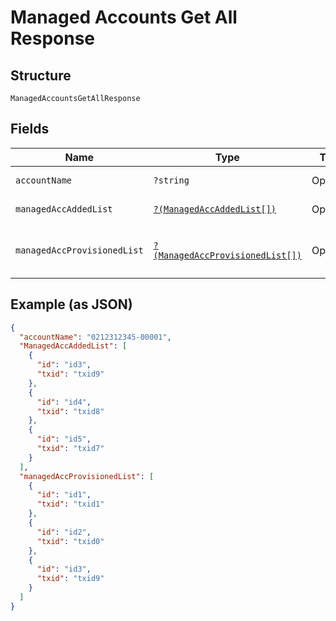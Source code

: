 
# Managed Accounts Get All Response

## Structure

`ManagedAccountsGetAllResponse`

## Fields

| Name | Type | Tags | Description | Getter | Setter |
|  --- | --- | --- | --- | --- | --- |
| `accountName` | `?string` | Optional | Account Name | getAccountName(): ?string | setAccountName(?string accountName): void |
| `managedAccAddedList` | [`?(ManagedAccAddedList[])`](../../doc/models/managed-acc-added-list.md) | Optional | - | getManagedAccAddedList(): ?array | setManagedAccAddedList(?array managedAccAddedList): void |
| `managedAccProvisionedList` | [`?(ManagedAccProvisionedList[])`](../../doc/models/managed-acc-provisioned-list.md) | Optional | - | getManagedAccProvisionedList(): ?array | setManagedAccProvisionedList(?array managedAccProvisionedList): void |

## Example (as JSON)

```json
{
  "accountName": "0212312345-00001",
  "ManagedAccAddedList": [
    {
      "id": "id3",
      "txid": "txid9"
    },
    {
      "id": "id4",
      "txid": "txid8"
    },
    {
      "id": "id5",
      "txid": "txid7"
    }
  ],
  "managedAccProvisionedList": [
    {
      "id": "id1",
      "txid": "txid1"
    },
    {
      "id": "id2",
      "txid": "txid0"
    },
    {
      "id": "id3",
      "txid": "txid9"
    }
  ]
}
```

